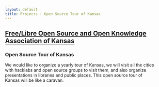 ```yaml
---
layout: default
title: Projects : Open Source Tour of Kansas
---
```


## [Free/Libre Open Source and Open Knowledge Association of Kansas](http://www.openkansas.us/)
###  Open Source Tour of Kansas

We would like to organize a yearly tour of Kansas, we will visit all the
cities with hacklabs and open source groups to visit them, and also organize
presentations in libraries and public places. This open source tour of Kansas
will be like a caravan.

